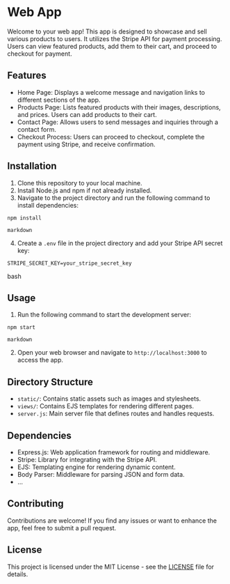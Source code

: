 # Web App

Welcome to your web app! This app is designed to showcase and sell various products to users. It utilizes the Stripe API for payment processing. Users can view featured products, add them to their cart, and proceed to checkout for payment.

## Features

- Home Page: Displays a welcome message and navigation links to different sections of the app.
- Products Page: Lists featured products with their images, descriptions, and prices. Users can add products to their cart.
- Contact Page: Allows users to send messages and inquiries through a contact form.
- Checkout Process: Users can proceed to checkout, complete the payment using Stripe, and receive confirmation.

## Installation

1. Clone this repository to your local machine.
2. Install Node.js and npm if not already installed.
3. Navigate to the project directory and run the following command to install dependencies:
```
npm install

markdown
```

4. Create a `.env` file in the project directory and add your Stripe API secret key:
```
STRIPE_SECRET_KEY=your_stripe_secret_key
```
bash


## Usage

1. Run the following command to start the development server:

```
npm start

markdown
```

2. Open your web browser and navigate to `http://localhost:3000` to access the app.

## Directory Structure

- `static/`: Contains static assets such as images and stylesheets.
- `views/`: Contains EJS templates for rendering different pages.
- `server.js`: Main server file that defines routes and handles requests.

## Dependencies

- Express.js: Web application framework for routing and middleware.
- Stripe: Library for integrating with the Stripe API.
- EJS: Templating engine for rendering dynamic content.
- Body Parser: Middleware for parsing JSON and form data.
- ...

## Contributing

Contributions are welcome! If you find any issues or want to enhance the app, feel free to submit a pull request.

## License

This project is licensed under the MIT License - see the [LICENSE](LICENSE) file for details.